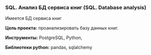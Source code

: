 ### SQL. Анализ БД сервиса книг (SQL. Database analysis)

Имеется БД сервиса книг

**Цель проекта:** проанализировать базу данных книг.

**Инструменты:** PostgreSQL, Python,

**Библиотеки python:** pandas, sqlalchemy
